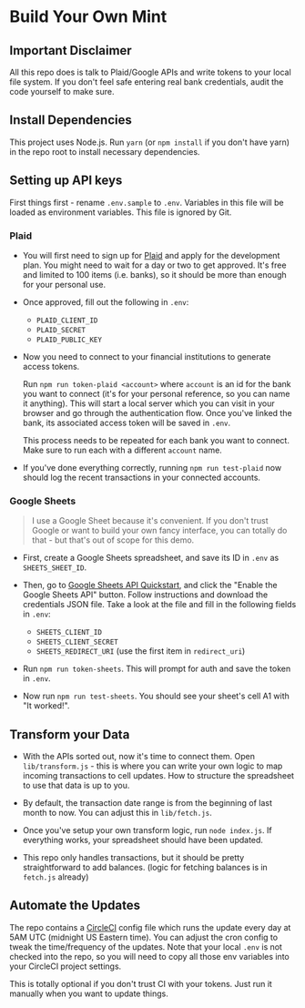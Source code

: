 # Build Your Own Mint

## Important Disclaimer

All this repo does is talk to Plaid/Google APIs and write tokens to your local file system. If you don't feel safe entering real bank credentials, audit the code yourself to make sure.

## Install Dependencies

This project uses Node.js. Run `yarn` (or `npm install` if you don't have yarn) in the repo root to install necessary dependencies.

## Setting up API keys

First things first - rename `.env.sample` to `.env`. Variables in this file will be loaded as environment variables. This file is ignored by Git.

### Plaid

- You will first need to sign up for [Plaid](https://plaid.com/) and apply for the development plan. You might need to wait for a day or two to get approved. It's free and limited to 100 items (i.e. banks), so it should be more than enough for your personal use.

- Once approved, fill out the following in `.env`:

  - `PLAID_CLIENT_ID`
  - `PLAID_SECRET`
  - `PLAID_PUBLIC_KEY`

- Now you need to connect to your financial institutions to generate access tokens.

  Run `npm run token-plaid <account>` where `account` is an id for the bank you want to connect (it's for your personal reference, so you can name it anything). This will start a local server which you can visit in your browser and go through the authentication flow. Once you've linked the bank, its associated access token will be saved in `.env`.

  This process needs to be repeated for each bank you want to connect. Make sure to run each with a different `account` name.

- If you've done everything correctly, running `npm run test-plaid` now should log the recent transactions in your connected accounts.

### Google Sheets

> I use a Google Sheet because it's convenient. If you don't trust Google or want to build your own fancy interface, you can totally do that - but that's out of scope for this demo.

- First, create a Google Sheets spreadsheet, and save its ID in `.env` as `SHEETS_SHEET_ID`.

- Then, go to [Google Sheets API Quickstart](https://developers.google.com/sheets/api/quickstart/nodejs), and click the "Enable the Google Sheets API" button. Follow instructions and download the credentials JSON file. Take a look at the file and fill in the following fields in `.env`:

  - `SHEETS_CLIENT_ID`
  - `SHEETS_CLIENT_SECRET`
  - `SHEETS_REDIRECT_URI` (use the first item in `redirect_uri`)

- Run `npm run token-sheets`. This will prompt for auth and save the token in `.env`.

- Now run `npm run test-sheets`. You should see your sheet's cell A1 with "It worked!".

## Transform your Data

- With the APIs sorted out, now it's time to connect them. Open `lib/transform.js` - this is where you can write your own logic to map incoming transactions to cell updates. How to structure the spreadsheet to use that data is up to you.

- By default, the transaction date range is from the beginning of last month to now. You can adjust this in `lib/fetch.js`.

- Once you've setup your own transform logic, run `node index.js`. If everything works, your spreadsheet should have been updated.

- This repo only handles transactions, but it should be pretty straightforward to add balances. (logic for fetching balances is in `fetch.js` already)

## Automate the Updates

The repo contains a [CircleCI](https://circleci.com/) config file which runs the update every day at 5AM UTC (midnight US Eastern time). You can adjust the cron config to tweak the time/frequency of the updates. Note that your local `.env` is not checked into the repo, so you will need to copy all those env variables into your CircleCI project settings.

This is totally optional if you don't trust CI with your tokens. Just run it manually when you want to update things.
